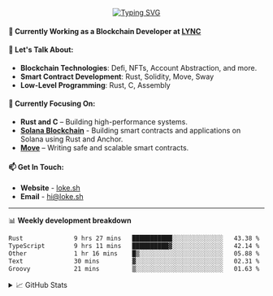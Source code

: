 <center>

[![Typing SVG](https://readme-typing-svg.demolab.com?font=Fira+Code&size=23&duration=3300&pause=1000&center=true&repeat=false&random=false&width=435&height=70&lines=%E0%A4%A8%E0%A4%AE%E0%A4%B8%E0%A5%8D%E0%A4%A4%E0%A5%87+%5BNamaste%5D+%F0%9F%99%8F+%2C+I'm+Lokesh)](https://git.io/typing-svg)

</center>

#### 🚀 Currently Working as a Blockchain Developer at [LYNC](https://www.lync.world)

#### 💬 Let's Talk About:

- **Blockchain Technologies**: Defi, NFTs, Account Abstraction, and more.
- **Smart Contract Development**: Rust, Solidity, Move, Sway
- **Low-Level Programming**: Rust, C, Assembly

#### 🌱 Currently Focusing On:

- **Rust and C** – Building high-performance systems.
- **[Solana Blockchain](https://www.anchor-lang.com/docs)** - Building smart contracts and applications on Solana using Rust and Anchor.
- **[Move](https://aptos.dev/move/move-on-aptos)** – Writing safe and scalable smart contracts.

#### 📫 Get In Touch:

- **Website** - [loke.sh](https://loke.sh)
- **Email** - [hi@loke.sh](mailto:hi@loke.sh)

<hr/>

📊 **Weekly development breakdown**

<!--START_SECTION:waka-->

```txt
Rust              9 hrs 27 mins   ███████████░░░░░░░░░░░░░░   43.38 %
TypeScript        9 hrs 11 mins   ██████████▓░░░░░░░░░░░░░░   42.14 %
Other             1 hr 16 mins    █▒░░░░░░░░░░░░░░░░░░░░░░░   05.88 %
Text              30 mins         ▓░░░░░░░░░░░░░░░░░░░░░░░░   02.31 %
Groovy            21 mins         ▒░░░░░░░░░░░░░░░░░░░░░░░░   01.63 %
```

<!--END_SECTION:waka-->

<details>
  <summary>📈 GitHub Stats</summary>
  <br/>
<img style="object-fit: cover;" src="https://readme-stats-github-codetit4n.vercel.app/api?username=codetit4n&cc=0c1121&tc=fff" alt="github-stats">
</details>
